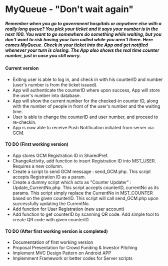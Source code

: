 # MyQueue - "Don't wait again"
##### Remember when you go to government hospitals or anywhere else with a really long queue? You pick your ticket and it says your number is in the next 100. You want to go somewhere do something while waiting, but you don't want to risk having your turn called while you aren't there. Here comes MyQueue. Check in your ticket into the App and get notified whenever your turn is closing. The App also shows the real time counter number, just in case you still worry.

#### Current version
* Exiting user is able to log in, and check in with his counterID and number (user's number is from the ticket issued).     
* App will authenticate the counterID where upon success, App will store the user's number into database.   
* App will show the current number for the checked-in counter ID, along with the number of people in front of the user's number and the waiting time.   
* User is able to change the counterID and user number, and proceed to re-checkin.   
* App is now able to receive Push Notification initiated from server via GCM.    
 
 
#### TO DO (First working version)  
* App stores GCM Registration ID in SharedPref.   
* ChangeActivity, add function to insert Registration ID into MST_USER. Requires a new collumn.  
* Create a script to send GCM message : send_GCM.php. This script accepts Registration ID as a param.  
* Create a dummy script which acts as "Counter Updater" : Update_CurrentNo.php. This script accepts counterID, currentNo as its params. This script simply replace the CurrentNo in MST_COUNTER based on the given counterID. This script will call send_GCM.php upon successfully updating the CurrentNo.  
* Add function for User Registration (new user account)   
* Add function to get counterID by scanning QR code. Add simple tool to create QR code with given counterID.    

#### TO DO (After first working version is completed)  
* Documentation of first working version  
* Proposal Presentation for Crowd Funding & Investor Pitching  
* Implement MVC Design Pattern on Android APP  
* Implemment Framework or better codes for Server scripts  
